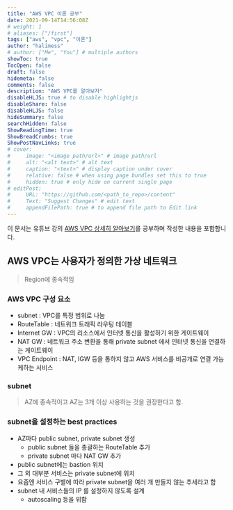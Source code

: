 ```yaml
---
title: "AWS VPC 이론 공부"
date: 2021-09-14T14:56:08Z
# weight: 1
# aliases: ["/first"]
tags: ["aws", "vpc", "이론"]
author: "halimess"
# author: ["Me", "You"] # multiple authors
showToc: true
TocOpen: false
draft: false
hidemeta: false
comments: false
description: "AWS VPC를 알아보자"
disableHLJS: true # to disable highlightjs
disableShare: false
disableHLJS: false
hideSummary: false
searchHidden: false
ShowReadingTime: true
ShowBreadCrumbs: true
ShowPostNavLinks: true
# cover:
#     image: "<image path/url>" # image path/url
#     alt: "<alt text>" # alt text
#     caption: "<text>" # display caption under cover
#     relative: false # when using page bundles set this to true
#     hidden: true # only hide on current single page
# editPost:
#     URL: "https://github.com/<path_to_repo>/content"
#     Text: "Suggest Changes" # edit text
#     appendFilePath: true # to append file path to Edit link
---
```


이 문서는 유튜브 강의 [AWS VPC 상세히 알아보기](https://www.youtube.com/watch?v=ZISUSL431bY)를 공부하며 작성한 내용을 포함합니다.


## AWS VPC는 사용자가 정의한 가상 네트워크
> Region에 종속적임

### AWS VPC 구성 요소
* subnet : VPC를 특정 범위로 나눔
* RouteTable : 네트워크 트래픽 라우팅 테이블
* Internet GW : VPC의 리소스에서 인터넷 통신을 활성하기 위한 게이트웨이
* NAT GW : 네트워크 주소 변환을 통해 private subnet 에서 인터넷 통신을 연결하는 게이트웨이
* VPC Endpoint : NAT, IGW 등을 통하지 않고 AWS 서비스를 비공개로 연결 가능케하는 서비스

### subnet
> AZ에 종속적이고 
> AZ는 3개 이상 사용하는 것을 권장한다고 함.

### subnet을 설정하는 best practices
* AZ마다 public subnet, private subnet 생성
    * public subnet 들을 총괄하는 RouteTable 추가
    * private subnet 마다 NAT GW 추가
* public subnet에는 bastion 위치
* 그 외 대부분 서비스는 private subnet에 위치
* 요즘엔 서비스 구별에 따라 private subnet을 여러 개 만들지 않는 추세라고 함
* subnet 내 서비스들의 IP 를 설정하지 않도록 설계
    * autoscaling 등을 위함
